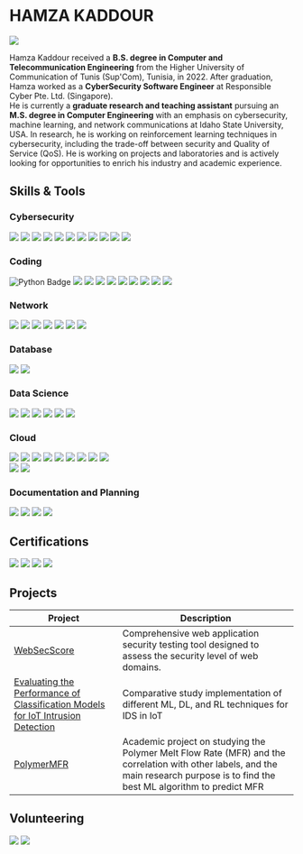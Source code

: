 # HAMZA KADDOUR
<a href="https://www.linkedin.com/in/hamzakaddour/"><img src="https://img.shields.io/badge/-LinkedIn-0072b1?&style=for-the-badge&logo=linkedin&logoColor=white" /></a>


Hamza Kaddour received a **B.S. degree in Computer and Telecommunication Engineering** from the Higher University of Communication of Tunis (Sup'Com), Tunisia, in 2022. After graduation, Hamza worked as a **CyberSecurity Software Engineer** at Responsible Cyber Pte. Ltd. (Singapore). <br>
He is currently a **graduate research and teaching assistant** pursuing an **M.S. degree in Computer Engineering** with an emphasis on cybersecurity, machine learning, and network communications at Idaho State University, USA. In research, he is working on reinforcement learning techniques in cybersecurity, including the trade-off between security and Quality of Service (QoS). He is working on projects and laboratories and is actively looking for opportunities to enrich his industry and academic experience.

## Skills & Tools


### Cybersecurity
<div>   
    <img src="https://img.shields.io/badge/-Incident Response-C70039?&style=for-the-badge&logo=&logoColor=white" />
    <img src="https://img.shields.io/badge/-Web Security-7FFFD4?&style=for-the-badge&logo=&logoColor=white" />
    <img src="https://img.shields.io/badge/-Code Security-6495ED?&style=for-the-badge&logo=&logoColor=white" />
    <img src="https://img.shields.io/badge/-Cyber Risk Assessmnet-FF7F50?&style=for-the-badge&logo=&logoColor=white" />
    <img src="https://img.shields.io/badge/-Compliance-FFC300?&style=for-the-badge&logo=&logoColor=white" />
    <img src="https://img.shields.io/badge/-Cryptography-FFFDD0?&style=for-the-badge&logo=&logoColor=white" />
    <img src="https://img.shields.io/badge/-TryHackMe-212C42?&style=for-the-badge&logo=tryhackme&logoColor=white" />
    <img src="https://img.shields.io/badge/-Hack The Box-9FEF00?&style=for-the-badge&logo=hackthebox&logoColor=white" />
    <img src="https://img.shields.io/badge/-Kali Linux-557C94?&style=for-the-badge&logo=kalilinux&logoColor=white" />
    <img src="https://img.shields.io/badge/-Wapiti-808080?&style=for-the-badge&logo=&logoColor=white" />
    <img src="https://img.shields.io/badge/-OWASP-000000?&style=for-the-badge&logo=owasp&logoColor=white" />
</div>

### Coding
<div>
    <img src="https://img.shields.io/badge/-Python-3776AB?&style=for-the-badge&logo=Python&logoColor=white" alt="Python Badge" />
    <img src="https://img.shields.io/badge/--A8B9CC?&style=for-the-badge&logo=C&logoColor=white" />
    <img src="https://img.shields.io/badge/-C++-00599C?&style=for-the-badge&logo=cplusplus&logoColor=white" />
    <img src="https://img.shields.io/badge/-Linux-FCC624?&style=for-the-badge&logo=linux&logoColor=white" />
    <img src="https://img.shields.io/badge/-JavaScript-F7DF1E?&style=for-the-badge&logo=javascript&logoColor=white" />
    <img src="https://img.shields.io/badge/-Git-F05032?&style=for-the-badge&logo=git&logoColor=white" />
    <img src="https://img.shields.io/badge/-GitLab-FC6D26?&style=for-the-badge&logo=gitlab&logoColor=white" />
    <img src="https://img.shields.io/badge/-CodeForces-1F8ACB?&style=for-the-badge&logo=codeforces&logoColor=white" />
    <img src="https://img.shields.io/badge/-SPOJ-337AB7?&style=for-the-badge&logo=spoj&logoColor=white" />
    <a href="https://leetcode.com/u/HamzaK1998/"><img src="https://img.shields.io/badge/LeetCode-FFA116?&style=for-the-badge&logo=leetcode&logoColor=white" /></a>
</div>

### Network
<div>
    <img src="https://img.shields.io/badge/-Wireshark-1679A7?&style=for-the-badge&logo=Wireshark&logoColor=white" />
    <img src="https://img.shields.io/badge/-Cisco Packet Tracer-1BA0D7?&style=for-the-badge&logo=Cisco&logoColor=white" />
    <img src="https://img.shields.io/badge/-NMAP-2E8B57?&style=for-the-badge&logo=NMAP&logoColor=white" />
    <img src="https://img.shields.io/badge/-BurpSuite-FF6633?&style=for-the-badge&logo=burpsuite&logoColor=white" />
    <img src="https://img.shields.io/badge/-Metasploit-2596CD?&style=for-the-badge&logo=metasploit&logoColor=white" />
    <img src="https://img.shields.io/badge/-OpenSSL-721412?&style=for-the-badge&logo=openssl&logoColor=white" />
    <img src="https://img.shields.io/badge/-Zeek-FB7221?&style=for-the-badge&logo=Zeek&logoColor=white" />
</div>


### Database
<div>   
    <img src="https://img.shields.io/badge/-MYSQL-4479A1?&style=for-the-badge&logo=mysql&logoColor=white" />
    <img src="https://img.shields.io/badge/-SQLite-003B57?&style=for-the-badge&logo=sqlite&logoColor=white" />
</div>

### Data Science
<div>   
    <img src="https://img.shields.io/badge/-OpenAI GYM-0081A5?&style=for-the-badge&logo=openaigym&logoColor=white" />
    <img src="https://img.shields.io/badge/-TensorFlow-FF6F00?&style=for-the-badge&logo=tensorflow&logoColor=white" />
    <img src="https://img.shields.io/badge/-Pandas-150458?&style=for-the-badge&logo=pandas&logoColor=white" />
    <img src="https://img.shields.io/badge/-Keras-D00000?&style=for-the-badge&logo=keras&logoColor=white" />
    <img src="https://img.shields.io/badge/-Pytorch-EE4C2C?&style=for-the-badge&logo=pytorch&logoColor=white" />
    <img src="https://img.shields.io/badge/-scikit--learn-F7931E?&style=for-the-badge&logo=scikitlearn&logoColor=white" />
</div>


### Cloud
<div>   
    <img src="https://img.shields.io/badge/-AWS-232F3E?&style=for-the-badge&logo=amazonwebservices&logoColor=white" /> 
    <img src="https://img.shields.io/badge/-Lambda-FF9900?&style=for-the-badge&logo=awslambda&logoColor=white" />
    <img src="https://img.shields.io/badge/-S3-569A31?&style=for-the-badge&logo=amazons3&logoColor=white" />
    <img src="https://img.shields.io/badge/-EC2-FF9900?&style=for-the-badge&logo=amazonec2&logoColor=white" />
    <img src="https://img.shields.io/badge/-RDS-527FFF?&style=for-the-badge&logo=amazonrds&logoColor=white" />
    <img src="https://img.shields.io/badge/-API Gateway-FF4F8B?&style=for-the-badge&logo=amazonapigateway&logoColor=white" />
    <img src="https://img.shields.io/badge/-SQS-FF4F8B?&style=for-the-badge&logo=amazonsqs&logoColor=white" />
    <img src="https://img.shields.io/badge/-Cognito-DD344C?&style=for-the-badge&logo=amazoncognito&logoColor=white" />
    <img src="https://img.shields.io/badge/-Secrets Manager-DD344C?&style=for-the-badge&logo=awssecretsmanager&logoColor=white" /> <br>
    <img src="https://img.shields.io/badge/-Netskope-FFC300?&style=for-the-badge&logo=&logoColor=white" />
    <img src="https://img.shields.io/badge/-Docker-2496ED?&style=for-the-badge&logo=docker&logoColor=white" />
</div>

### Documentation and Planning
<div>   
    <img src="https://img.shields.io/badge/-JIRA-0052CC?&style=for-the-badge&logo=jira&logoColor=white" />
    <img src="https://img.shields.io/badge/-ASANA-F06A6A?&style=for-the-badge&logo=asana&logoColor=white" />
    <img src="https://img.shields.io/badge/-GitBook-BBDDE5?&style=for-the-badge&logo=gitbook&logoColor=white" />
    <img src="https://img.shields.io/badge/-Overleaf-47A141?&style=for-the-badge&logo=overleaf&logoColor=white" />
</div>



## Certifications
<div>
<img src="https://img.shields.io/badge/-Security%2B-FF0000?&style=for-the-badge&logo=CompTIA&logoColor=white" />
<img src="https://img.shields.io/badge/CCNA-1BA0D7?&style=for-the-badge&logo=Cisco&logoColor=white" />
<a href="https://drive.google.com/file/d/1-VCtrBq_SQeoi0eEfEIyo4zC5ExsnPvR/view?pli=1"><img src="https://img.shields.io/badge/IoT Fundamentals-1BA0D7?&style=for-the-badge&logo=Cisco&logoColor=white" /></a>
<a href="https://www.credly.com/badges/d61fc7c5-cb2a-421a-9a0e-09dcca333c85?source=linked_in_profile"><img src="https://img.shields.io/badge/-CyberOps Associate-1BA0D7?&style=for-the-badge&logo=Cisco&logoColor=white" /></a>
</div>

## Projects


| Project                                         | Description        |
|-----------------------------------------------|----------------------------|
| <a href="https://github.com/HamzaKaddour/WebSecScore">WebSecScore</a>          |  Comprehensive web application security testing tool designed to assess the security level of web domains. |
| <a href="https://github.com/HamzaKaddour/DL_ML_IoT_Security">Evaluating the Performance of Classification Models for IoT Intrusion Detection</a> | Comparative study implementation of different ML, DL, and RL techniques for IDS in IoT |
| <a href="https://github.com/HamzaKaddour/PolymerMFR">PolymerMFR</a>      | Academic project on studying the Polymer Melt Flow Rate (MFR) and the correlation with other labels, and the main research purpose is to find the best ML algorithm to predict MFR|

## Volunteering
<div>
<img src="https://img.shields.io/badge/-TEDxSupcom-E62B1E?&style=for-the-badge&logo=ted&logoColor=white" />
<img src="https://img.shields.io/badge/-IEEE Club SupCom-00629B?&style=for-the-badge&logo=ieee&logoColor=white" />
</div>

